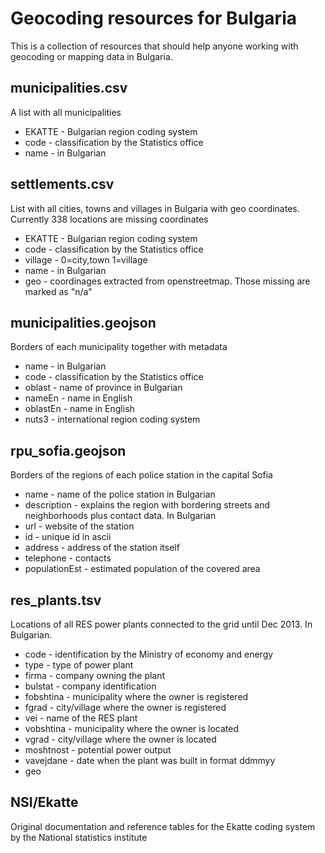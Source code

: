 Geocoding resources for Bulgaria
==================

This is a collection of resources that should help anyone working with geocoding or mapping data in Bulgaria.

municipalities.csv
------------------
A list with all municipalities
- EKATTE - Bulgarian region coding system
- code - classification by the Statistics office
- name - in Bulgarian

settlements.csv
------------------
List with all cities, towns and villages in Bulgaria with geo coordinates. Currently 338 locations are missing coordinates
- EKATTE - Bulgarian region coding system
- code - classification by the Statistics office
- village - 0=city,town 1=village
- name - in Bulgarian
- geo - coordinages extracted from openstreetmap. Those missing are marked as "n/a"


municipalities.geojson
------------------
Borders of each municipality together with metadata
- name - in Bulgarian
- code - classification by the Statistics office
- oblast - name of province in Bulgarian
- nameEn - name in English
- oblastEn - name in English
- nuts3 - international region coding system

rpu_sofia.geojson
------------------
Borders of the regions of each police station in the capital Sofia
- name - name of the police station in Bulgarian
- description - explains the region with bordering streets and neighborhoods plus contact data. In Bulgarian
- url - website of the station
- id - unique id in ascii
- address - address of the station itself
- telephone - contacts
- populationEst - estimated population of the covered area

res_plants.tsv
------------------
Locations of all RES power plants connected to the grid until Dec 2013. In Bulgarian.
- code - identification by the Ministry of economy and energy
- type - type of power plant
- firma - company owning the plant
- bulstat - company identification
- fobshtina - municipality where the owner is registered
- fgrad - city/village where the owner is registered
- vei - name of the RES plant
- vobshtina - municipality where the owner is located
- vgrad - city/village where the owner is located
- moshtnost - potential power output
- vavejdane - date when the plant was built in format ddmmyy
- geo

NSI/Ekatte
------------------
Original documentation and reference tables for the Ekatte coding system by the National statistics institute
